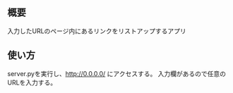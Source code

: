 ## 概要

入力したURLのページ内にあるリンクをリストアップするアプリ

## 使い方

server.pyを実行し、http://0.0.0.0/ にアクセスする。
入力欄があるので任意のURLを入力する。